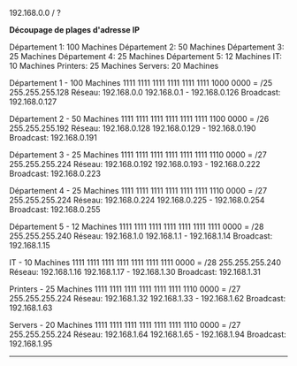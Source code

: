 
192.168.0.0 / ?

**Découpage de plages d'adresse IP**

Département 1: 100 Machines
Département 2: 50 Machines
Département 3: 25 Machines
Département 4: 25 Machines
Département 5: 12 Machines
IT: 10 Machines
Printers: 25 Machines
Servers: 20 Machines


Département 1 - 100 Machines
1111 1111   1111 1111   1111 1111   1000 0000 = /25
255.255.255.128
Réseau: 192.168.0.0
192.168.0.1 - 192.168.0.126
Broadcast: 192.168.0.127

Département 2 - 50 Machines
1111 1111   1111 1111   1111 1111   1100 0000 = /26
255.255.255.192
Réseau: 192.168.0.128
192.168.0.129 - 192.168.0.190
Broadcast: 192.168.0.191

Département 3 - 25 Machines
1111 1111   1111 1111   1111 1111   1110 0000 = /27
255.255.255.224
Réseau: 192.168.0.192
192.168.0.193 - 192.168.0.222
Broadcast: 192.168.0.223

Département 4 - 25 Machines
1111 1111   1111 1111   1111 1111   1110 0000 = /27
255.255.255.224
Réseau: 192.168.0.224
192.168.0.225 - 192.168.0.254
Broadcast: 192.168.0.255

Département 5 - 12 Machines
1111 1111   1111 1111   1111 1111   1111 0000 = /28
255.255.255.240
Réseau: 192.168.1.0
192.168.1.1 - 192.168.1.14
Broadcast: 192.168.1.15

IT - 10 Machines
1111 1111   1111 1111   1111 1111   1111 0000 = /28
255.255.255.240
Réseau: 192.168.1.16
192.168.1.17 - 192.168.1.30
Broadcast: 192.168.1.31

Printers - 25 Machines
1111 1111   1111 1111   1111 1111   1110 0000 = /27
255.255.255.224
Réseau: 192.168.1.32
192.168.1.33 - 192.168.1.62
Broadcast: 192.168.1.63

Servers - 20 Machines
1111 1111   1111 1111   1111 1111   1110 0000 = /27
255.255.255.224
Réseau: 192.168.1.64
192.168.1.65 - 192.168.1.94
Broadcast: 192.168.1.95



-------------

